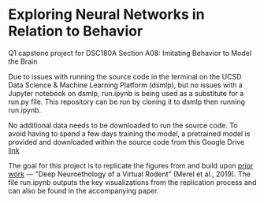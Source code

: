 # Exploring Neural Networks in Relation to Behavior
Q1 capstone project for DSC180A Section A08: Imitating Behavior to Model the Brain

Due to issues with running the source code in the terminal on the UCSD Data Science & Machine Learning Platform (dsmlp), but no issues with a Jupyter notebook on dsmlp, run.ipynb is being used as a substitute for a run.py file. This repository can be run by cloning it to dsmlp then running run.ipynb. 

No additional data needs to be downloaded to run the source code. To avoid having to spend a few days training the model, a pretrained model is provided and downloaded within the source code from this Google Drive [link](https://drive.google.com/file/d/13Xug1PoJ3bl3Ya9MTM0p-AR513mtsIVR/view)

The goal for this project is to replicate the figures from and build upon [prior work](https://arxiv.org/abs/1911.09451) — "Deep Neuroethology of a Virtual Rodent" (Merel et al., 2019). The file run.ipynb outputs the key visualizations from the replication process and can also be found in the accompanying paper.
